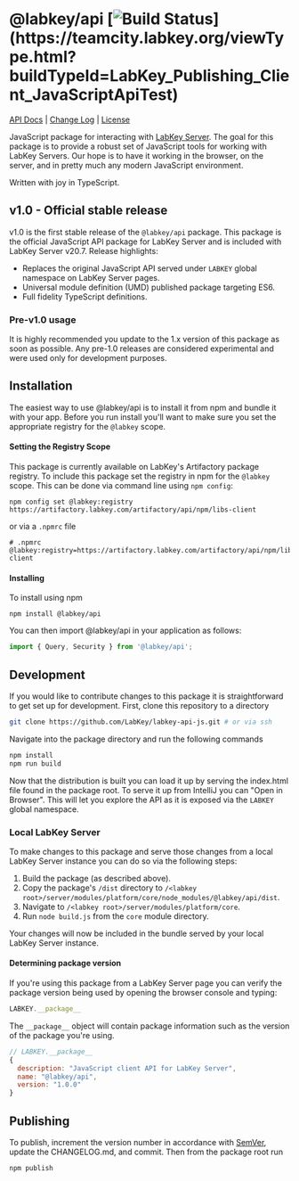 # @labkey/api [![Build Status](https://teamcity.labkey.org/app/rest/builds/buildType:(id:LabKey_Publishing_Client_JavaScriptApiTest)/statusIcon)](https://teamcity.labkey.org/viewType.html?buildTypeId=LabKey_Publishing_Client_JavaScriptApiTest)

[API Docs](https://labkey.github.io/labkey-api-js/) | [Change Log](https://github.com/LabKey/labkey-api-js/blob/master/CHANGELOG.md) | [License](https://github.com/LabKey/labkey-api-js/blob/master/LICENSE)

JavaScript package for interacting with [LabKey Server](https://www.labkey.com/). The goal for this package is to 
provide a robust set of JavaScript tools for working with LabKey Servers. Our hope is to have it working in the 
browser, on the server, and in pretty much any modern JavaScript environment.

Written with joy in TypeScript.

## v1.0 - Official stable release

v1.0 is the first stable release of the `@labkey/api` package. This package is the official JavaScript API package for
LabKey Server and is included with LabKey Server v20.7. Release highlights:

- Replaces the original JavaScript API served under `LABKEY` global namespace on LabKey Server pages.
- Universal module definition (UMD) published package targeting ES6.
- Full fidelity TypeScript definitions.

### Pre-v1.0 usage

It is highly recommended you update to the 1.x version of this package as soon as possible. Any pre-1.0 releases are 
considered experimental and were used only for development purposes.

## Installation

The easiest way to use @labkey/api is to install it from npm and bundle it with your app. Before you run install 
you'll want to make sure you set the appropriate registry for the `@labkey` scope.

#### Setting the Registry Scope

This package is currently available on LabKey's Artifactory package registry. To include this package set the registry 
in npm for the `@labkey` scope. This can be done via command line using `npm config`:
```
npm config set @labkey:registry https://artifactory.labkey.com/artifactory/api/npm/libs-client
```
or via a `.npmrc` file
```
# .npmrc
@labkey:registry=https://artifactory.labkey.com/artifactory/api/npm/libs-client
```

#### Installing

To install using npm
```
npm install @labkey/api
```
You can then import @labkey/api in your application as follows:
```js
import { Query, Security } from '@labkey/api';
```

## Development

If you would like to contribute changes to this package it is straightforward to get set up for development. 
First, clone this repository to a directory

```sh
git clone https://github.com/LabKey/labkey-api-js.git # or via ssh
```

Navigate into the package directory and run the following commands

```sh
npm install
npm run build
```

Now that the distribution is built you can load it up by serving the index.html file found in the package root. To 
serve it up from IntelliJ you can "Open in Browser". This will let you explore the API as it is exposed via 
the `LABKEY` global namespace.

### Local LabKey Server

To make changes to this package and serve those changes from a local LabKey Server instance you
can do so via the following steps:

1. Build the package (as described above).
1. Copy the package's `/dist` directory to `/<labkey root>/server/modules/platform/core/node_modules/@labkey/api/dist`.
1. Navigate to `/<labkey root>/server/modules/platform/core`.
1. Run `node build.js` from the `core` module directory.

Your changes will now be included in the bundle served by your local LabKey Server instance.

#### Determining package version

If you're using this package from a LabKey Server page you can verify the package version being used by opening the 
browser console and typing:

```js
LABKEY.__package__
```

The `__package__` object will contain package information such as the version of the package you're using.

```js
// LABKEY.__package__
{
  description: "JavaScript client API for LabKey Server",
  name: "@labkey/api",
  version: "1.0.0"
}
```

## Publishing

To publish, increment the version number in accordance with [SemVer](https://semver.org/), update the CHANGELOG.md, 
and commit. Then from the package root run

```sh
npm publish
```
